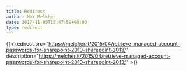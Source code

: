 ```yaml
---
title: Redirect
author: Max Melcher
date: 2017-11-05T15:47:59+00:00
type: redirect
---
```

{{< redirect src="https://melcher.it/2015/04/retrieve-managed-account-passwords-for-sharepoint-2010-sharepoint-2013/" description="https://melcher.it/2015/04/retrieve-managed-account-passwords-for-sharepoint-2010-sharepoint-2013/" >}}

